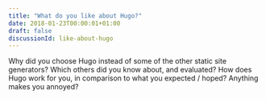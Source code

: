 ```yaml
---
title: "What do you like about Hugo?"
date: 2018-01-23T00:00:01+01:00
draft: false
discussionId: like-about-hugo
---
```


Why did you choose Hugo instead of some of the other static site generators?
Which others did you know about, and evaluated? How does Hugo work for you,
in comparison to what you expected / hoped? Anything makes you annoyed?


